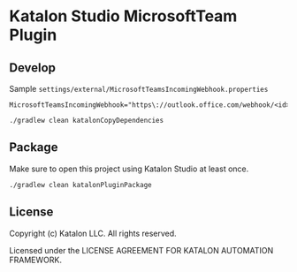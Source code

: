 # Katalon Studio MicrosoftTeam Plugin

## Develop

Sample `settings/external/MicrosoftTeamsIncomingWebhook.properties`

```
MicrosoftTeamsIncomingWebhook="https\://outlook.office.com/webhook/<id>/IncomingWebhook/<id>"
```

```
./gradlew clean katalonCopyDependencies
```

## Package

Make sure to open this project using Katalon Studio at least once.

```
./gradlew clean katalonPluginPackage
```

## License

Copyright (c) Katalon LLC. All rights reserved.

Licensed under the LICENSE AGREEMENT FOR KATALON AUTOMATION FRAMEWORK.
